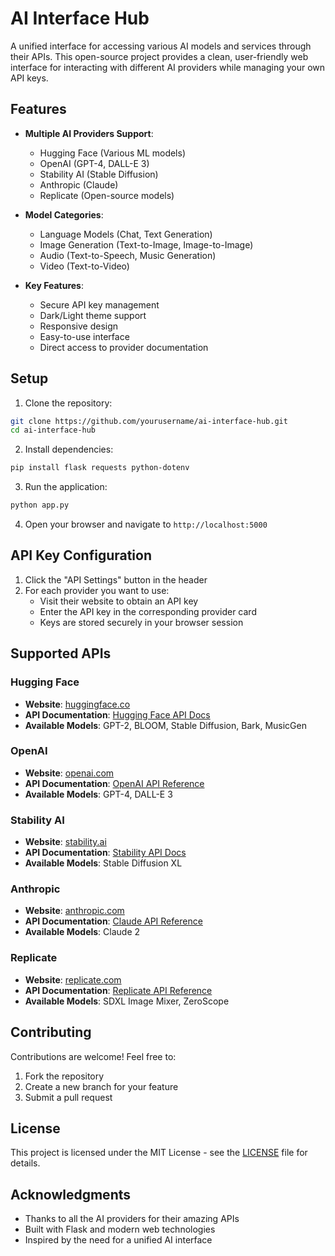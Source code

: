 # AI Interface Hub

A unified interface for accessing various AI models and services through their APIs. This open-source project provides a clean, user-friendly web interface for interacting with different AI providers while managing your own API keys.

## Features

- **Multiple AI Providers Support**:
  - Hugging Face (Various ML models)
  - OpenAI (GPT-4, DALL-E 3)
  - Stability AI (Stable Diffusion)
  - Anthropic (Claude)
  - Replicate (Open-source models)

- **Model Categories**:
  - Language Models (Chat, Text Generation)
  - Image Generation (Text-to-Image, Image-to-Image)
  - Audio (Text-to-Speech, Music Generation)
  - Video (Text-to-Video)

- **Key Features**:
  - Secure API key management
  - Dark/Light theme support
  - Responsive design
  - Easy-to-use interface
  - Direct access to provider documentation

## Setup

1. Clone the repository:
```bash
git clone https://github.com/yourusername/ai-interface-hub.git
cd ai-interface-hub
```

2. Install dependencies:
```bash
pip install flask requests python-dotenv
```

3. Run the application:
```bash
python app.py
```

4. Open your browser and navigate to `http://localhost:5000`

## API Key Configuration

1. Click the "API Settings" button in the header
2. For each provider you want to use:
   - Visit their website to obtain an API key
   - Enter the API key in the corresponding provider card
   - Keys are stored securely in your browser session

## Supported APIs

### Hugging Face
- **Website**: [huggingface.co](https://huggingface.co)
- **API Documentation**: [Hugging Face API Docs](https://huggingface.co/docs/api-inference/index)
- **Available Models**: GPT-2, BLOOM, Stable Diffusion, Bark, MusicGen

### OpenAI
- **Website**: [openai.com](https://openai.com)
- **API Documentation**: [OpenAI API Reference](https://platform.openai.com/docs/api-reference)
- **Available Models**: GPT-4, DALL-E 3

### Stability AI
- **Website**: [stability.ai](https://stability.ai)
- **API Documentation**: [Stability API Docs](https://platform.stability.ai/docs/api-reference)
- **Available Models**: Stable Diffusion XL

### Anthropic
- **Website**: [anthropic.com](https://anthropic.com)
- **API Documentation**: [Claude API Reference](https://docs.anthropic.com/claude/reference/getting-started-with-the-api)
- **Available Models**: Claude 2

### Replicate
- **Website**: [replicate.com](https://replicate.com)
- **API Documentation**: [Replicate API Reference](https://replicate.com/docs/reference/http)
- **Available Models**: SDXL Image Mixer, ZeroScope

## Contributing

Contributions are welcome! Feel free to:
1. Fork the repository
2. Create a new branch for your feature
3. Submit a pull request

## License

This project is licensed under the MIT License - see the [LICENSE](LICENSE) file for details.

## Acknowledgments

- Thanks to all the AI providers for their amazing APIs
- Built with Flask and modern web technologies
- Inspired by the need for a unified AI interface
